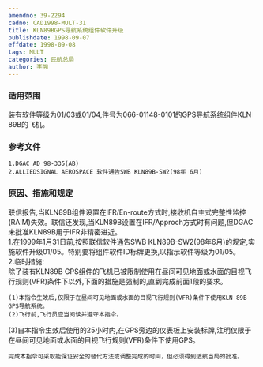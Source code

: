 ```yaml
---
amendno: 39-2294  
cadno: CAD1998-MULT-31  
title: KLN89BGPS导航系统组件软件升级  
publishdate: 1998-09-07  
effdate: 1998-09-08  
tags: MULT  
categories: 民航总局  
author: 李强  
---
```

  
### 适用范围  
装有软件等级为01/03或01/04,件号为066-01148-0101的GPS导航系统组件KLN 89B的飞机。  
  
<!--more-->  
### 参考文件  
    1.DGAC AD 98-335(AB)  
    2.ALLIEDSIGNAL AEROSPACE 软件通告SWB KLN89B-SW2(98年 6月)  
  
### 原因、措施和规定  
联信报告,当KLN89B组件设置在IFR/En-route方式时,接收机自主式完整性监控(RAIM)失效。联信还发现,当KLN89B设置在IFR/Approch方式时有问题,但DGAC未批准KLN89B用于IFR非精密进近。  
    1.在1999年1月31日前,按照联信软件通告SWB KLN89B-SW2(98年6月)的规定,实施软件升级01/05。特别要将组件软件ID标牌更换,以指示软件等级为01/05。  
    2.临时措施:  
    除了装有KLN89B GPS组件的飞机已被限制使用在昼间可见地面或水面的目视飞行规则(VFR)条件下以外,下面的措施是强制的,直到完成前面1段的要求。  
      
    (1)本指令生效后,仅限于在昼间可见地面或水面的目视飞行规则(VFR)条件下使用KLN 89B GPS导航系统。  
    (2)飞行前,飞行员应当阅读并遵守本指令。  
(3)自本指令生效后使用的25小时内,在GPS旁边的仪表板上安装标牌,注明仅限于在昼间可见地面或水面的目视飞行规则(VFR)条件下使用GPS。  
  
    完成本指令可采取能保证安全的替代方法或调整完成的时间，但必须得到适航当局的批准。  
